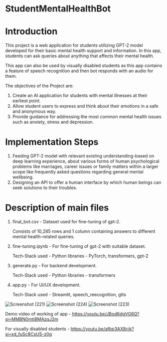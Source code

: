 # StudentMentalHealthBot

# Introduction
This project is a web application for students utilizing GPT-2 model developed for their basic mental health support and information. In this app, students can ask queries about anything that affects their mental health.

This app can also be used by visually disabled students as this app contains a feature of speech recognition and then bot responds with an audio for them. 

The objectives of the Project are:
1. Create an AI application for students with mental illnesses at their earliest point.
2. Allow student users to express and think about their emotions in a safe and anonymous way.
3. Provide guidance for addressing the most common mental health issues such as anxiety, stress and depression.

# Implementation Steps
1. Feeding GPT-2 model with relevant existing understanding-based on deep learning experience, about various forms of human psychological problems like marriages, career issues or family matters within a larger scope like frequently asked questions regarding general mental wellbeing.
2. Designing an API to offer a human interface by which human beings can seek solutions to their troubles.

# Description of main files
1. final_bot.csv - Dataset used for fine-tuning of gpt-2.

   Consists of 10,285 rows and 1 column containing answers to different mental health-related queries.

2. fine-tuning.ipynb - For fine-tuning of gpt-2 with suitable dataset.

   Tech-Stack used - Python libraries - PyTorch, transformers, gpt-2

3. generate.py - For backend development.

   Tech-Stack used - Python libraries - transformers

4. app.py - For UI/UX development.

   Tech-Stack used - Streamlit, speech_reecognition, gtts


![Screenshot (221)](https://github.com/user-attachments/assets/2a2bf8ae-d271-427c-995f-797a859acfe3)
![Screenshot (224)](https://github.com/user-attachments/assets/49636c74-a471-41d5-83ea-d74a878cf01c)
![Screenshot (223)](https://github.com/user-attachments/assets/fa52eee0-28d3-4bfb-b1ac-b8fe12de01d6)

Demo video of working of app - https://youtu.be/JBod6dgVG6Q?si=MMBN0mti8MAzqJ2m

For visually disabled students - https://youtu.be/afbp3AX8cjk?si=xd_fuSc8CsUS-z0g
